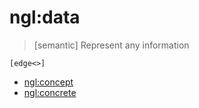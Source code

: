 # ngl:data

> [semantic]
Represent any information

`[edge<>]`
- [ngl:concept](/data/concept.md)
- [ngl:concrete](/data/concrete.md)